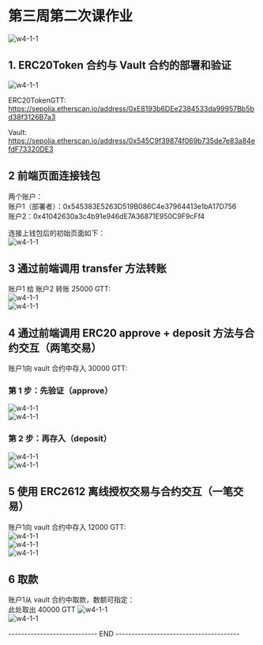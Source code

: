 # 第三周第二次课作业
![w4-1-1](./contract/IMG/homework4-1-1.png)


## 1. ERC20Token 合约与 Vault 合约的部署和验证

![w4-1-1](./contract/IMG/DeployedOnSepolia/1_Depoly&Verify_Sepolia.png)<br>

ERC20TokenGTT:<br>
https://sepolia.etherscan.io/address/0xE8193b6DEe2384533da99957Bb5bd38f3126B7a3<br>

Vault:<br>
https://sepolia.etherscan.io/address/0x545C9f39874f069b735de7e83a84efdF73320DE3<br>


## 2 前端页面连接钱包

两个账户：<br>
账户1（部署者）：0x545383E5263D519B086C4e37964413e1bA17D756<br>
账户2：0x41042630a3c4b91e946dE7A36871E950C9F9cFf4<br>

连接上钱包后的初始页面如下：<br>
![w4-1-1](./contract/IMG/DeployedOnSepolia/2_frontEnd_initialPage.png)<br>

## 3 通过前端调用 transfer 方法转账
账户1 给 账户2 转账 25000 GTT:<br>
![w4-1-1](./contract/IMG/DeployedOnSepolia/3a_transfer_action.png)<br>
![w4-1-1](./contract/IMG/DeployedOnSepolia/3b_transfer_result.png)<br>

## 4 通过前端调用 ERC20 approve + deposit 方法与合约交互（两笔交易）

账户1向 vault 合约中存入 30000 GTT:<br>
### 第 1 步：先验证（approve）
![w4-1-1](./contract/IMG/DeployedOnSepolia/4a_Approve_action.png)<br>
![w4-1-1](./contract/IMG/DeployedOnSepolia/4b_Approve_result.png)<br>

### 第 2 步：再存入（deposit）
![w4-1-1](./contract/IMG/DeployedOnSepolia/4c_Deposit_action.png)<br>
![w4-1-1](./contract/IMG/DeployedOnSepolia/4d_Deposit_result.png)<br>

## 5 使用 ERC2612 离线授权交易与合约交互（一笔交易）

账户1向 vault 合约中存入 12000 GTT:<br>
![w4-1-1](./contract/IMG/DeployedOnSepolia/5a_permitDeposit_sign_action.png)<br>
![w4-1-1](./contract/IMG/DeployedOnSepolia/5b_permitDeposit_transaction_action.png)<br>
![w4-1-1](./contract/IMG/DeployedOnSepolia/5c_permitDeposit_result.png)<br>

## 6 取款
账户1从 vault 合约中取款，数额可指定：<br>
此处取出 40000 GTT
![w4-1-1](./contract/IMG/DeployedOnSepolia/6a_withdraw_action.png)<br>
![w4-1-1](./contract/IMG/DeployedOnSepolia/6b_withdraw_result.png)<br>

----------------------------  END  ---------------------------------------

